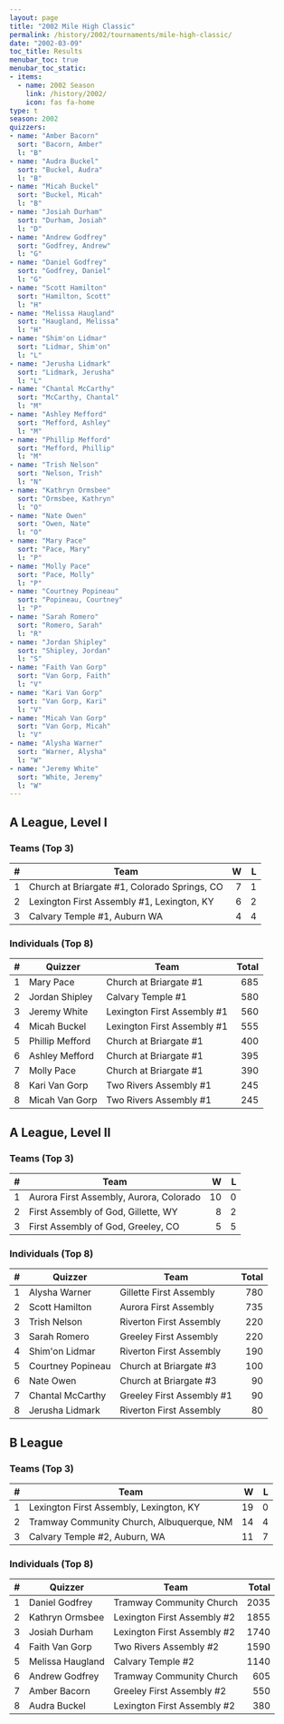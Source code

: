 ```yaml
---
layout: page
title: "2002 Mile High Classic"
permalink: /history/2002/tournaments/mile-high-classic/
date: "2002-03-09"
toc_title: Results
menubar_toc: true
menubar_toc_static:
- items:
  - name: 2002 Season
    link: /history/2002/
    icon: fas fa-home
type: t
season: 2002
quizzers:
- name: "Amber Bacorn"
  sort: "Bacorn, Amber"
  l: "B"
- name: "Audra Buckel"
  sort: "Buckel, Audra"
  l: "B"
- name: "Micah Buckel"
  sort: "Buckel, Micah"
  l: "B"
- name: "Josiah Durham"
  sort: "Durham, Josiah"
  l: "D"
- name: "Andrew Godfrey"
  sort: "Godfrey, Andrew"
  l: "G"
- name: "Daniel Godfrey"
  sort: "Godfrey, Daniel"
  l: "G"
- name: "Scott Hamilton"
  sort: "Hamilton, Scott"
  l: "H"
- name: "Melissa Haugland"
  sort: "Haugland, Melissa"
  l: "H"
- name: "Shim'on Lidmar"
  sort: "Lidmar, Shim'on"
  l: "L"
- name: "Jerusha Lidmark"
  sort: "Lidmark, Jerusha"
  l: "L"
- name: "Chantal McCarthy"
  sort: "McCarthy, Chantal"
  l: "M"
- name: "Ashley Mefford"
  sort: "Mefford, Ashley"
  l: "M"
- name: "Phillip Mefford"
  sort: "Mefford, Phillip"
  l: "M"
- name: "Trish Nelson"
  sort: "Nelson, Trish"
  l: "N"
- name: "Kathryn Ormsbee"
  sort: "Ormsbee, Kathryn"
  l: "O"
- name: "Nate Owen"
  sort: "Owen, Nate"
  l: "O"
- name: "Mary Pace"
  sort: "Pace, Mary"
  l: "P"
- name: "Molly Pace"
  sort: "Pace, Molly"
  l: "P"
- name: "Courtney Popineau"
  sort: "Popineau, Courtney"
  l: "P"
- name: "Sarah Romero"
  sort: "Romero, Sarah"
  l: "R"
- name: "Jordan Shipley"
  sort: "Shipley, Jordan"
  l: "S"
- name: "Faith Van Gorp"
  sort: "Van Gorp, Faith"
  l: "V"
- name: "Kari Van Gorp"
  sort: "Van Gorp, Kari"
  l: "V"
- name: "Micah Van Gorp"
  sort: "Van Gorp, Micah"
  l: "V"
- name: "Alysha Warner"
  sort: "Warner, Alysha"
  l: "W"
- name: "Jeremy White"
  sort: "White, Jeremy"
  l: "W"
---
```


## A League, Level I

### Teams (Top 3)

|    # | Team                                         |    W |    L |
| ---: | -------------------------------------------- | ---: | ---: |
|    1 | Church at Briargate #1, Colorado Springs, CO |    7 |    1 |
|    2 | Lexington First Assembly #1, Lexington, KY   |    6 |    2 |
|    3 | Calvary Temple #1, Auburn WA                 |    4 |    4 |

### Individuals (Top 8)

|    # | Quizzer         | Team                        | Total |
| ---: | --------------- | --------------------------- | ----: |
|    1 | Mary Pace       | Church at Briargate #1      |   685 |
|    2 | Jordan Shipley  | Calvary Temple #1           |   580 |
|    3 | Jeremy White    | Lexington First Assembly #1 |   560 |
|    4 | Micah Buckel    | Lexington First Assembly #1 |   555 |
|    5 | Phillip Mefford | Church at Briargate #1      |   400 |
|    6 | Ashley Mefford  | Church at Briargate #1      |   395 |
|    7 | Molly Pace      | Church at Briargate #1      |   390 |
|    8 | Kari Van Gorp   | Two Rivers Assembly #1      |   245 |
|    8 | Micah Van Gorp  | Two Rivers Assembly #1      |   245 |

## A League, Level II

### Teams (Top 3)

|    # | Team                                    |    W |    L |
| ---: | --------------------------------------- | ---: | ---: |
|    1 | Aurora First Assembly, Aurora, Colorado |   10 |    0 |
|    2 | First Assembly of God, Gillette, WY     |    8 |    2 |
|    3 | First Assembly of God, Greeley, CO      |    5 |    5 |

### Individuals (Top 8)

|    # | Quizzer           | Team                      | Total |
| ---: | ----------------- | ------------------------- | ----: |
|    1 | Alysha Warner     | Gillette First Assembly   |   780 |
|    2 | Scott Hamilton    | Aurora First Assembly     |   735 |
|    3 | Trish Nelson      | Riverton First Assembly   |   220 |
|    3 | Sarah Romero      | Greeley First Assembly    |   220 |
|    4 | Shim'on Lidmar    | Riverton First Assembly   |   190 |
|    5 | Courtney Popineau | Church at Briargate #3    |   100 |
|    6 | Nate Owen         | Church at Briargate #3    |    90 |
|    7 | Chantal McCarthy  | Greeley First Assembly #1 |    90 |
|    8 | Jerusha Lidmark   | Riverton First Assembly   |    80 |

## B League

### Teams (Top 3)

|    # | Team                                      |    W |    L |
| ---: | ----------------------------------------- | ---: | ---: |
|    1 | Lexington First Assembly, Lexington, KY   |   19 |    0 |
|    2 | Tramway Community Church, Albuquerque, NM |   14 |    4 |
|    3 | Calvary Temple #2, Auburn, WA             |   11 |    7 |

### Individuals (Top 8)

|    # | Quizzer          | Team                        | Total |
| ---: | ---------------- | --------------------------- | ----: |
|    1 | Daniel Godfrey   | Tramway Community Church    |  2035 |
|    2 | Kathryn Ormsbee  | Lexington First Assembly #2 |  1855 |
|    3 | Josiah Durham    | Lexington First Assembly #2 |  1740 |
|    4 | Faith Van Gorp   | Two Rivers Assembly #2      |  1590 |
|    5 | Melissa Haugland | Calvary Temple #2           |  1140 |
|    6 | Andrew Godfrey   | Tramway Community Church    |   605 |
|    7 | Amber Bacorn     | Greeley First Assembly #2   |   550 |
|    8 | Audra Buckel     | Lexington First Assembly #2 |   380 |